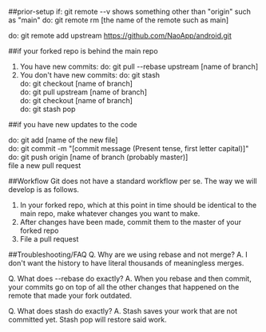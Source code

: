 ##prior-setup
if: git remote --v shows something other than "origin" such as "main"
do: git remote rm [the name of the remote such as main]

do: git remote add upstream https://github.com/NaoApp/android.git

##if your forked repo is behind the main repo

1. You have new commits:
do: git pull --rebase upstream [name of branch]
2. You don't have new commits:
do: git stash  
do: git checkout [name of branch]  
do: git pull upstream [name of branch]    
do: git checkout [name of branch]  
do: git stash pop  

##if you have new updates to the code

do: git add [name of the new file]  
do: git commit -m "[commit message (Present tense, first letter capital)]"  
do: git push origin [name of branch (probably master)]  
file a new pull request  

##Workflow
Git does not have a standard workflow per se.
The way we will develop is as follows.

1. In your forked repo, which at this point in time should be identical to the main repo, make whatever changes you want to make.
2. After changes have been made, commit them to the master of your forked repo
3. File a pull request

##Troubleshooting/FAQ
Q. Why are we using rebase and not merge?
A. I don't want the history to have literal thousands of meaningless merges.

Q. What does --rebase do exactly?
A. When you rebase and then commit, your commits go on top of all the other changes that happened on the remote that made your fork outdated.

Q. What does stash do exactly?
A. Stash saves your work that are not committed yet. Stash pop will restore said work.